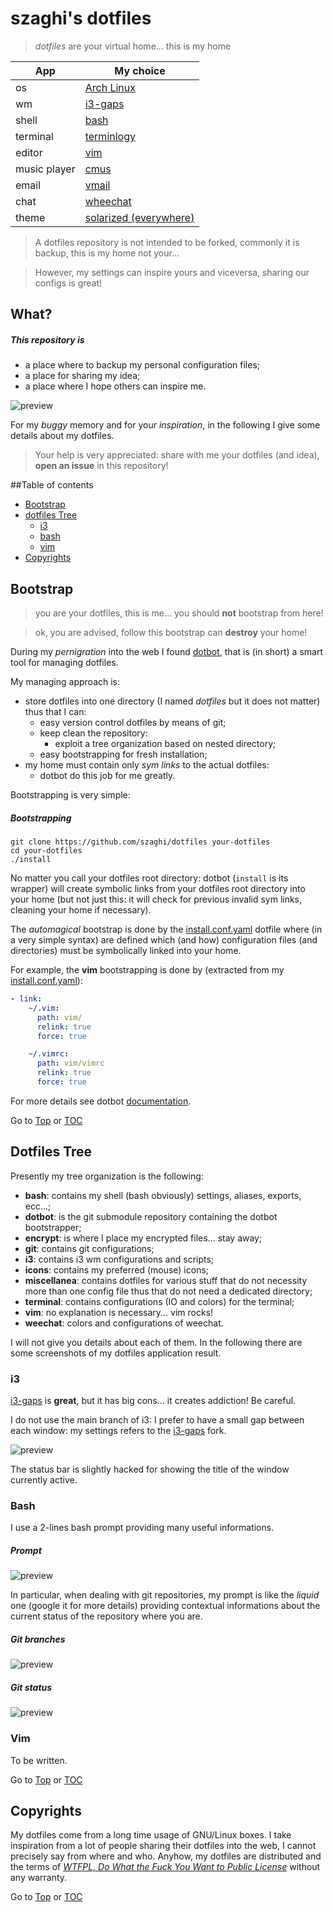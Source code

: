<a name="top"></a>

# szaghi's dotfiles

> *dotfiles* are your virtual home... this is my home

|App          | My choice                                                      |
|-------------|----------------------------------------------------------------|
|os           | [Arch Linux](www.archlinux.org)                                |
|wm           | [i3-gaps](https://github.com/Airblader/i3)                     |
|shell        | [bash]( http://www.gnu.org/software/bash)                      |
|terminal     | [terminlogy](https://www.enlightenment.org/about-terminology)  |
|editor       | [vim](http://www.vim.org)                                      |
|music player | [cmus](https://cmus.github.io)                                 |
|email        | [vmail](https://github.com/danchoi/vmail)                      |
|chat         | [wheechat](https://weechat.org/)                               |
|theme        | [solarized (everywhere)](http://ethanschoonover.com/solarized) |

> A dotfiles repository is not intended to be forked, commonly it is backup, this is my home not your...

> However, my settings can inspire yours and viceversa, sharing our configs is great!

## What?

##### This repository is

+ a place where to backup my personal configuration files;
+ a place for sharing my idea;
+ a place where I hope others can inspire me.

![preview](screenshots/preview.png)

For my *buggy* memory and for your *inspiration*, in the following I give some details about my dotfiles.

> Your help is very appreciated: share with me your dotfiles (and idea), **open an issue** in this repository!

##Table of contents

- [Bootstrap](#bootstrap)
- [dotfiles Tree](#dotfiles-tree)
  - [i3](#i3)
  - [bash](#bash)
  - [vim](#vim)
- [Copyrights](#copyrights)

## Bootstrap

> you are your dotfiles, this is me... you should **not** bootstrap from here!

> ok, you are advised, follow this bootstrap can **destroy** your home!

During my *pernigration* into the web I found [dotbot](https://github.com/anishathalye/dotbot), that is (in short) a smart tool for managing dotfiles.

My managing approach is:

+ store dotfiles into one directory (I named *dotfiles* but it does not matter) thus that I can:
  + easy version control dotfiles by means of git;
  + keep clean the repository:
    + exploit a tree organization based on nested directory;
  + easy bootstrapping for fresh installation;
+ my home must contain only *sym links* to the actual dotfiles:
  + dotbot do this job for me greatly.

Bootstrapping is very simple:

##### Bootstrapping
```shell
git clone https://github.com/szaghi/dotfiles your-dotfiles
cd your-dotfiles
./install
```
No matter you call your dotfiles root directory: dotbot (`install` is its wrapper) will create symbolic links from your dotfiles root directory into your home (but not just this: it will check for previous invalid sym links, cleaning your home if necessary).

The *automagical* bootstrap is done by the [install.conf.yaml](https://github.com/szaghi/dotfiles/blob/master/install.conf.yaml) dotfile where (in a very simple syntax) are defined which (and how) configuration files (and directories) must be symbolically linked into your home.

For example, the **vim** bootstrapping is done by (extracted from my [install.conf.yaml](https://github.com/szaghi/dotfiles/blob/master/install.conf.yaml)):

```yaml
- link:
    ~/.vim:
      path: vim/
      relink: true
      force: true

    ~/.vimrc:
      path: vim/vimrc
      relink: true
      force: true
```

For more details see dotbot [documentation](https://github.com/anishathalye/dotbot).

Go to [Top](#top) or [TOC](#dotfiles-tree)

## Dotfiles Tree

Presently my tree organization is the following:

+ **bash**: contains my shell (bash obviously) settings, aliases, exports, ecc...;
+ **dotbot**: is the git submodule repository containing the dotbot bootstrapper;
+ **encrypt**: is where I place my encrypted files... stay away;
+ **git**: contains git configurations;
+ **i3**: contains i3 wm configurations and scripts;
+ **icons**: contains my preferred (mouse) icons;
+ **miscellanea**: contains dotfiles for various stuff that do not necessity more than one config file thus that do not need a dedicated directory;
+ **terminal**: contains configurations (IO and colors) for the terminal;
+ **vim**: no explanation is necessary... vim rocks!
+ **weechat**: colors and configurations of weechat.

I will not give you details about each of them. In the following there are some screenshots of my dotfiles application result.

### i3

[i3-gaps](https://github.com/Airblader/i3) is **great**, but it has big cons... it creates addiction! Be careful.

I do not use the main branch of i3: I prefer to have a small gap between each window: my settings refers to the [i3-gaps](https://github.com/Airblader/i3) fork.

![preview](screenshots/preview.png)

The status bar is slightly hacked for showing the title of the window currently active.

### Bash

I use a 2-lines bash prompt providing many useful informations.

##### Prompt

![preview](screenshots/bash-prompt.png)

In particular, when dealing with git repositories, my prompt is like the *liquid* one (google it for more details) providing contextual informations about the current status of the repository where you are.

##### Git branches

![preview](screenshots/bash-git-branches.png)

##### Git status

![preview](screenshots/bash-git-status.png)

### Vim

To be written.

Go to [Top](#top) or [TOC](#dotfiles-tree)

## Copyrights

My dotfiles come from a long time usage of GNU/Linux boxes. I take inspiration from a lot of people sharing their dotfiles into the web, I cannot precisely say from where and who. Anyhow, my dotfiles are distributed and the terms of [*WTFPL, Do What the Fuck You Want to Public License*](http://www.wtfpl.net/) without any warranty.

Go to [Top](#top) or [TOC](#dotfiles-tree)
